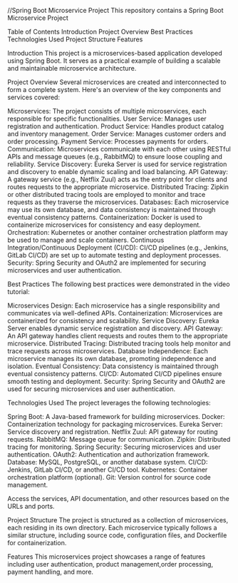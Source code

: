 //Spring Boot Microservice Project
This repository contains a Spring Boot Microservice Project 

Table of Contents
Introduction
Project Overview
Best Practices
Technologies Used
Project Structure
Features

Introduction
This project is a microservices-based application developed using Spring Boot. It serves as a practical example of building a scalable and maintainable microservice architecture.

Project Overview
Several microservices are created and interconnected to form a complete system. Here's an overview of the key components and services covered:

Microservices: The project consists of multiple microservices, each responsible for specific functionalities.
User Service: Manages user registration and authentication.
Product Service: Handles product catalog and inventory management.
Order Service: Manages customer orders and order processing.
Payment Service: Processes payments for orders.
Communication: Microservices communicate with each other using RESTful APIs and message queues (e.g., RabbitMQ) to ensure loose coupling and reliability.
Service Discovery: Eureka Server is used for service registration and discovery to enable dynamic scaling and load balancing.
API Gateway: A gateway service (e.g., Netflix Zuul) acts as the entry point for clients and routes requests to the appropriate microservice.
Distributed Tracing: Zipkin or other distributed tracing tools are employed to monitor and trace requests as they traverse the microservices.
Databases: Each microservice may use its own database, and data consistency is maintained through eventual consistency patterns.
Containerization: Docker is used to containerize microservices for consistency and easy deployment.
Orchestration: Kubernetes or another container orchestration platform may be used to manage and scale containers.
Continuous Integration/Continuous Deployment (CI/CD): CI/CD pipelines (e.g., Jenkins, GitLab CI/CD) are set up to automate testing and deployment processes.
Security: Spring Security and OAuth2 are implemented for securing microservices and user authentication.


Best Practices
The following best practices were demonstrated in the video tutorial:

Microservices Design: Each microservice has a single responsibility and communicates via well-defined APIs.
Containerization: Microservices are containerized for consistency and scalability.
Service Discovery: Eureka Server enables dynamic service registration and discovery.
API Gateway: An API gateway handles client requests and routes them to the appropriate microservice.
Distributed Tracing: Distributed tracing tools help monitor and trace requests across microservices.
Database Independence: Each microservice manages its own database, promoting independence and isolation.
Eventual Consistency: Data consistency is maintained through eventual consistency patterns.
CI/CD: Automated CI/CD pipelines ensure smooth testing and deployment.
Security: Spring Security and OAuth2 are used for securing microservices and user authentication.


Technologies Used
The project leverages the following technologies:

Spring Boot: A Java-based framework for building microservices.
Docker: Containerization technology for packaging microservices.
Eureka Server: Service discovery and registration.
Netflix Zuul: API gateway for routing requests.
RabbitMQ: Message queue for communication.
Zipkin: Distributed tracing for monitoring.
Spring Security: Securing microservices and user authentication.
OAuth2: Authentication and authorization framework.
Database: MySQL, PostgreSQL, or another database system.
CI/CD: Jenkins, GitLab CI/CD, or another CI/CD tool.
Kubernetes: Container orchestration platform (optional).
Git: Version control for source code management.


Access the services, API documentation, and other resources based on the URLs and ports.

Project Structure
The project is structured as a collection of microservices, each residing in its own directory. Each microservice typically follows a similar structure, including source code, configuration files, and Dockerfile for containerization.

Features
This microservices project showcases a range of features including user authentication, product management,order processing, payment handling, and more.


